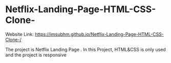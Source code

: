 # Netflix-Landing-Page-HTML-CSS-Clone-

Website Link: https://imsubhm.github.io/Netflix-Landing-Page-HTML-CSS-Clone-/

The project is Netflix Landing Page  . In this Project, HTML&CSS is only used and the project is responsive
